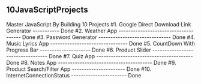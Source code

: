 ## 10JavaScriptProjects

Master JavaScript By Building 10 Projects
#1. Google Direct Download Link Generator ----------- Done
#2. Weather App ------------------------------------- Done
#3. Password Generator ------------------------------ Done
#4. Music Lyrics App -------------------------------- Done
#5. CountDown With Progress Bar --------------------- Done
#6. Product Slider ---------------------------------- Done
#7. Quiz App ---------------------------------------- Done
#8. Notes App --------------------------------------- Done
#9. Product Search/Filter App  ---------------------- Done
#10. InternetConnectionStatus ----------------------- Done

